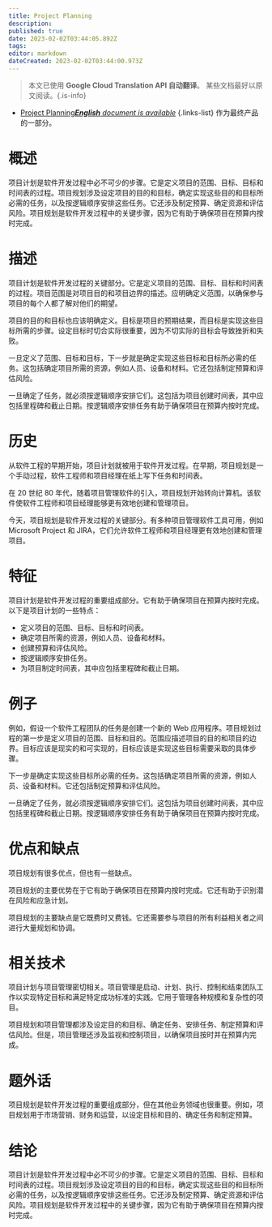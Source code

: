 ```yaml
---
title: Project Planning
description: 
published: true
date: 2023-02-02T03:44:05.892Z
tags: 
editor: markdown
dateCreated: 2023-02-02T03:44:00.973Z
---
```


> 本文已使用 **Google Cloud Translation API 自动翻译**。
某些文档最好以原文阅读。{.is-info}



- [Project Planning***English** document is available*](/en/Knowledge-base/Dictionary/project-planning)
{.links-list}
 作为最终产品的一部分。

# 概述
项目计划是软件开发过程中必不可少的步骤。它是定义项目的范围、目标、目标和时间表的过程。项目规划涉及设定项目的目的和目标，确定实现这些目的和目标所必需的任务，以及按逻辑顺序安排这些任务。它还涉及制定预算、确定资源和评估风险。项目规划是软件开发过程中的关键步骤，因为它有助于确保项目在预算内按时完成。

# 描述
项目计划是软件开发过程的关键部分。它是定义项目的范围、目标、目标和时间表的过程。项目范围是对项目目的和项目边界的描述。应明确定义范围，以确保参与项目的每个人都了解对他们的期望。

项目的目的和目标也应该明确定义。目标是项目的预期结果，而目标是实现这些目标所需的步骤。设定目标时切合实际很重要，因为不切实际的目标会导致挫折和失败。

一旦定义了范围、目标和目标，下一步就是确定实现这些目标和目标所必需的任务。这包括确定项目所需的资源，例如人员、设备和材料。它还包括制定预算和评估风险。

一旦确定了任务，就必须按逻辑顺序安排它们。这包括为项目创建时间表，其中应包括里程碑和截止日期。按逻辑顺序安排任务有助于确保项目在预算内按时完成。

# 历史
从软件工程的早期开始，项目计划就被用于软件开发过程。在早期，项目规划是一个手动过程，软件工程师和项目经理在纸上写下任务和时间表。

在 20 世纪 80 年代，随着项目管理软件的引入，项目规划开始转向计算机。该软件使软件工程师和项目经理能够更有效地创建和管理项目。

今天，项目规划是软件开发过程的关键部分。有多种项目管理软件工具可用，例如 Microsoft Project 和 JIRA，它们允许软件工程师和项目经理更有效地创建和管理项目。

# 特征
项目计划是软件开发过程的重要组成部分。它有助于确保项目在预算内按时完成。以下是项目计划的一些特点：

* 定义项目的范围、目标、目标和时间表。
* 确定项目所需的资源，例如人员、设备和材料。
* 创建预算和评估风险。
* 按逻辑顺序安排任务。
* 为项目制定时间表，其中应包括里程碑和截止日期。

# 例子
例如，假设一个软件工程团队的任务是创建一个新的 Web 应用程序。项目规划过程的第一步是定义项目的范围、目标和目的。范围应描述项目的目的和项目的边界。目标应该是现实的和可实现的，目标应该是实现这些目标需要采取的具体步骤。

下一步是确定实现这些目标所必需的任务。这包括确定项目所需的资源，例如人员、设备和材料。它还包括制定预算和评估风险。

一旦确定了任务，就必须按逻辑顺序安排它们。这包括为项目创建时间表，其中应包括里程碑和截止日期。按逻辑顺序安排任务有助于确保项目在预算内按时完成。

# 优点和缺点
项目规划有很多优点，但也有一些缺点。

项目规划的主要优势在于它有助于确保项目在预算内按时完成。它还有助于识别潜在风险和应急计划。

项目规划的主要缺点是它既费时又费钱。它还需要参与项目的所有利益相关者之间进行大量规划和协调。

# 相关技术
项目计划与项目管理密切相关。项目管理是启动、计划、执行、控制和结束团队工作以实现特定目标和满足特定成功标准的实践。它用于管理各种规模和复杂性的项目。

项目规划和项目管理都涉及设定目的和目标、确定任务、安排任务、制定预算和评估风险。但是，项目管理还涉及监视和控制项目，以确保项目按时并在预算内完成。

# 题外话
项目规划是软件开发过程的重要组成部分，但在其他业务领域也很重要。例如，项目规划用于市场营销、财务和运营，以设定目标和目的、确定任务和制定预算。

# 结论
项目计划是软件开发过程中必不可少的步骤。它是定义项目的范围、目标、目标和时间表的过程。项目规划涉及设定项目的目的和目标，确定实现这些目的和目标所必需的任务，以及按逻辑顺序安排这些任务。它还涉及制定预算、确定资源和评估风险。项目规划是软件开发过程中的关键步骤，因为它有助于确保项目在预算内按时完成。